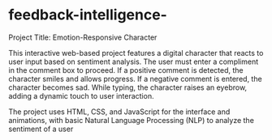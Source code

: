 # feedback-intelligence-

Project Title: Emotion-Responsive Character

This interactive web-based project features a digital character that reacts to user input based on sentiment analysis. The user must enter a compliment in the comment box to proceed. If a positive comment is detected, the character smiles and allows progress. If a negative comment is entered, the character becomes sad. While typing, the character raises an eyebrow, adding a dynamic touch to user interaction.

The project uses HTML, CSS, and JavaScript for the interface and animations, with basic Natural Language Processing (NLP) to analyze the sentiment of a user 
